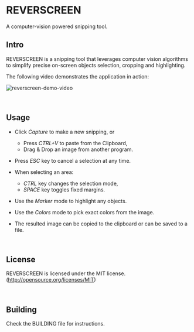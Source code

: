 REVERSCREEN
===========

A computer-vision powered snipping tool.
 

Intro
-----

REVERSCREEN is a snipping tool that leverages computer vision algorithms to
simplify precise on-screen objects selection, cropping and highlighting.

The following video demonstrates the application in action:

![reverscreen-demo-video](https://github.com/pinebit/reverscreen/blob/develop/website/img/reverscreen-demo.gif)

 

Usage
-----

- Click *Capture* to make a new snipping, or
    - Press *CTRL+V* to paste from the Clipboard,
    - Drag & Drop an image from another program.

- Press *ESC* key to cancel a selection at any time.
- When selecting an area:
    - *CTRL* key changes the selection mode,
    - *SPACE* key toggles fixed margins.

- Use the *Marker* mode to highlight any objects.
- Use the *Colors* mode to pick exact colors from the image.
- The resulted image can be copied to the clipboard or can be saved to a file.

 

License
-------

REVERSCREEN is licensed under the MIT license. (http://opensource.org/licenses/MIT)

 

Building
--------

Check the BUILDING file for instructions.

